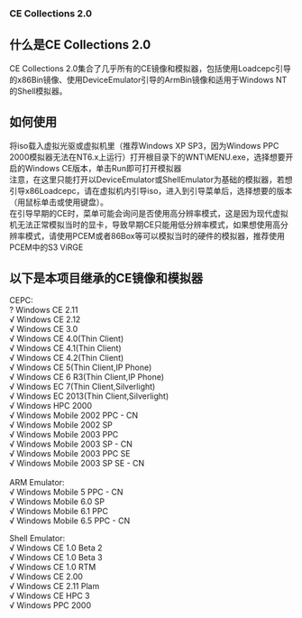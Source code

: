 ### CE Collections 2.0
## 什么是CE Collections 2.0<br />
CE Collections 2.0集合了几乎所有的CE镜像和模拟器，包括使用Loadcepc引导的x86Bin镜像、使用DeviceEmulator引导的ArmBin镜像和适用于Windows NT的Shell模拟器。<br />
## 如何使用
将iso载入虚拟光驱或虚拟机里（推荐Windows XP SP3，因为Windows PPC 2000模拟器无法在NT6.x上运行）打开根目录下的WNT\MENU.exe，选择想要开启的Windows CE版本，单击Run即可打开模拟器<br />
注意，在这里只能打开以DeviceEmulator或ShellEmulator为基础的模拟器，若想引导x86Loadcepc，请在虚拟机内引导iso，进入到引导菜单后，选择想要的版本（用鼠标单击或使用键盘）。<br />
在引导早期的CE时，菜单可能会询问是否使用高分辨率模式，这是因为现代虚拟机无法正常模拟当时的显卡，导致早期CE只能用低分辨率模式，如果想使用高分辨率模式，请使用PCEM或者86Box等可以模拟当时的硬件的模拟器，推荐使用PCEM中的S3 ViRGE<br />

## 以下是本项目继承的CE镜像和模拟器
CEPC:<br />
? Windows CE 2.11<br />
√ Windows CE 2.12<br />
√ Windows CE 3.0<br />
√ Windows CE 4.0(Thin Client)<br />
√ Windows CE 4.1(Thin Client)<br />
√ Windows CE 4.2(Thin Client)<br />
√ Windows CE 5(Thin Client,IP Phone)<br />
√ Windows CE 6 R3(Thin Client,IP Phone)<br />
√ Windows EC 7(Thin Client,Silverlight)<br />
√ Windows EC 2013(Thin Client,Silverlight)<br />
√ Windows HPC 2000<br />
√ Windows Mobile 2002 PPC - CN<br />
√ Windows Mobile 2002 SP<br />
√ Windows Mobile 2003 PPC<br />
√ Windows Mobile 2003 SP - CN<br />
√ Windows Mobile 2003 PPC SE<br />
√ Windows Mobile 2003 SP SE - CN<br />
<br />
ARM Emulator:<br />
√ Windows Mobile 5 PPC - CN<br />
√ Windows Mobile 6.0 SP<br />
√ Windows Mobile 6.1 PPC<br />
√ Windows Mobile 6.5 PPC - CN<br />

Shell Emulator:<br />
√ Windows CE 1.0 Beta 2<br />
√ Windows CE 1.0 Beta 3<br />
√ Windows CE 1.0 RTM<br />
√ Windows CE 2.00<br />
√ Windows CE 2.11 Plam<br />
√ Windows CE HPC 3<br />
√ Windows PPC 2000<br />
